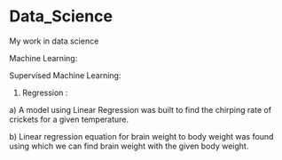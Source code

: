 # Data_Science
My work in data science

Machine Learning: 

Supervised Machine Learning: 
1) Regression : 

a) A model using Linear Regression was built to find the chirping rate of crickets for a given temperature.

b) Linear regression equation for brain weight to body weight was found using which we can find brain weight with the given body weight.


